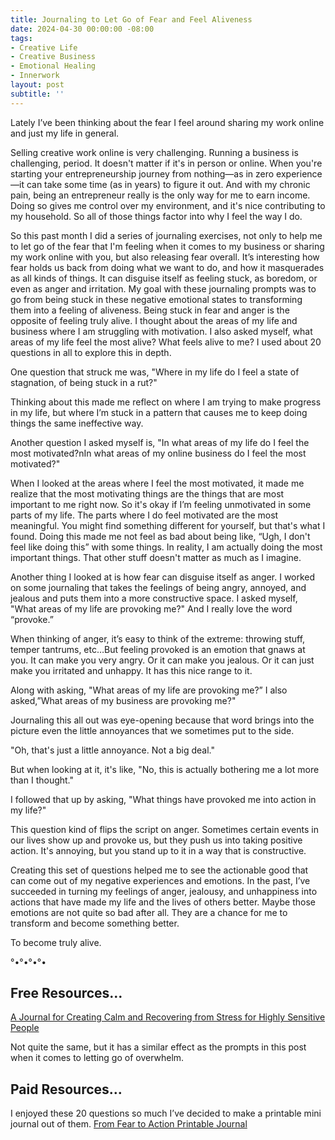 ```yaml
---
title: Journaling to Let Go of Fear and Feel Aliveness 
date: 2024-04-30 00:00:00 -08:00
tags:
- Creative Life 
- Creative Business
- Emotional Healing
- Innerwork
layout: post
subtitle: ''
---
```


Lately I’ve been thinking about the fear I feel around sharing my work online and just my life in general. 

Selling creative work online is very challenging. Running a business is challenging, period. It doesn't matter if it's in person or online. When you're starting your entrepreneurship journey from nothing—as in zero experience—it can take some time (as in years) to figure it out. And with my chronic pain, being an entrepreneur really is the only way for me to earn income. Doing so gives me control over my environment, and it's nice contributing to my household. So all of those things factor into why I feel the way I do. 

So this past month I did a series of journaling exercises, not only to help me to let go of the fear that I'm feeling when it comes to my business or sharing my work online with you, but also releasing fear overall. It’s interesting how fear holds us back from doing what we want to do, and how it masquerades as all kinds of things. It can disguise itself as feeling stuck, as boredom, or even as anger and irritation. My goal with these journaling prompts was to go from being stuck in these negative emotional states to transforming them into a feeling of aliveness. Being stuck in fear and anger is the opposite of feeling truly alive. I thought about the areas of my life and business where I am struggling with motivation. I also asked myself, what areas of my life feel the most alive? What feels alive to me? 
I used about 20 questions in all to explore this in depth. 

One question that struck me was, "Where in my life do I feel a state of stagnation, of being stuck in a rut?" 

Thinking about this made me reflect on where I am trying to make progress in my life, but where I’m stuck in a pattern that causes me to keep doing things the same ineffective way. 

Another question I asked myself is, "In what areas of my life do I feel the most motivated?nIn what areas of my online business do I feel the most motivated?" 

When I looked at the areas where I feel the most motivated, it made me realize that the most motivating things are the things that are most important to me right now. 
So it's okay if I’m feeling unmotivated in some parts of my life. The parts where I do feel motivated are the most meaningful. You might find something different for yourself, but that's what I found. Doing this made me not feel as bad about being like, “Ugh, I don't feel like doing this” with some things. In reality, I am actually doing the most important things. That other stuff doesn't matter as much as I imagine.

Another thing I looked at is how fear can disguise itself as anger. I worked on some journaling that takes the feelings of being angry, annoyed, and jealous and puts them into a more constructive space. I asked myself, "What areas of my life are provoking me?" And I really love the word “provoke.” 

When thinking of anger, it’s easy to think of the extreme: throwing stuff, temper tantrums, etc…But feeling provoked is an emotion that gnaws at you. It can make you very angry. Or it can make you jealous. Or it can just make you irritated and unhappy. It has this nice range to it. 

Along with asking, "What areas of my life are provoking me?” I also asked,”What areas of my business are provoking me?" 

Journaling this all out was eye-opening because that word brings into the picture even the little annoyances that we sometimes put to the side.

"Oh, that's just a little annoyance. Not a big deal." 

But when looking at it, it's like, "No, this is actually bothering me a lot more than I thought." 

I followed that up by asking, "What things have provoked me into action in my life?" 

This question kind of flips the script on anger. Sometimes certain events in our lives show up and provoke us, but they push us into taking positive action. It's annoying, but you stand up to it in a way that is constructive.

Creating this set of questions helped me to see the actionable good that can come out of my negative experiences and emotions. 
In the past, I’ve succeeded in turning my feelings of anger, jealousy, and unhappiness into actions that have made my life and the lives of others better. Maybe those emotions are not quite so bad after all. They are a chance for me to transform and become something better. 

To become truly alive.

°•°•°•°•

## Free Resources… 

[A Journal for Creating Calm and Recovering from Stress for Highly Sensitive People](https://payhip.com/b/bZUmK)

Not quite the same, but it has a similar effect as the prompts in this post when it comes to letting go of overwhelm.

## Paid Resources…

I enjoyed these 20 questions so much I’ve  decided to make a printable mini journal out of them. 
[From Fear to Action Printable Journal](https://payhip.com/b/0QpnM)
